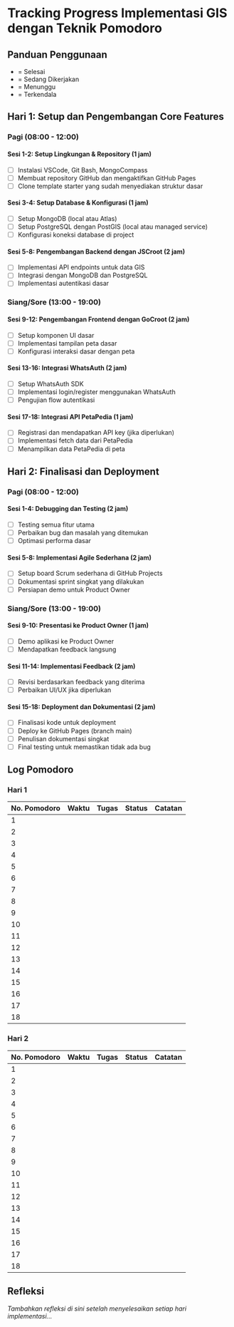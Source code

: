 
# Tracking Progress Implementasi GIS dengan Teknik Pomodoro

## Panduan Penggunaan
- = Selesai
- = Sedang Dikerjakan
- = Menunggu
- = Terkendala

## Hari 1: Setup dan Pengembangan Core Features

### Pagi (08:00 - 12:00)

#### Sesi 1-2: Setup Lingkungan & Repository (1 jam)
- [ ] Instalasi VSCode, Git Bash, MongoCompass
- [ ] Membuat repository GitHub dan mengaktifkan GitHub Pages
- [ ] Clone template starter yang sudah menyediakan struktur dasar

#### Sesi 3-4: Setup Database & Konfigurasi (1 jam)
- [ ] Setup MongoDB (local atau Atlas)
- [ ] Setup PostgreSQL dengan PostGIS (local atau managed service)
- [ ] Konfigurasi koneksi database di project

#### Sesi 5-8: Pengembangan Backend dengan JSCroot (2 jam)
- [ ] Implementasi API endpoints untuk data GIS
- [ ] Integrasi dengan MongoDB dan PostgreSQL
- [ ] Implementasi autentikasi dasar

### Siang/Sore (13:00 - 19:00)

#### Sesi 9-12: Pengembangan Frontend dengan GoCroot (2 jam)
- [ ] Setup komponen UI dasar
- [ ] Implementasi tampilan peta dasar
- [ ] Konfigurasi interaksi dasar dengan peta

#### Sesi 13-16: Integrasi WhatsAuth (2 jam)
- [ ] Setup WhatsAuth SDK
- [ ] Implementasi login/register menggunakan WhatsAuth
- [ ] Pengujian flow autentikasi

#### Sesi 17-18: Integrasi API PetaPedia (1 jam)
- [ ] Registrasi dan mendapatkan API key (jika diperlukan)
- [ ] Implementasi fetch data dari PetaPedia
- [ ] Menampilkan data PetaPedia di peta

## Hari 2: Finalisasi dan Deployment

### Pagi (08:00 - 12:00)

#### Sesi 1-4: Debugging dan Testing (2 jam)
- [ ] Testing semua fitur utama
- [ ] Perbaikan bug dan masalah yang ditemukan
- [ ] Optimasi performa dasar

#### Sesi 5-8: Implementasi Agile Sederhana (2 jam)
- [ ] Setup board Scrum sederhana di GitHub Projects
- [ ] Dokumentasi sprint singkat yang dilakukan
- [ ] Persiapan demo untuk Product Owner

### Siang/Sore (13:00 - 19:00)

#### Sesi 9-10: Presentasi ke Product Owner (1 jam)
- [ ] Demo aplikasi ke Product Owner
- [ ] Mendapatkan feedback langsung

#### Sesi 11-14: Implementasi Feedback (2 jam)
- [ ] Revisi berdasarkan feedback yang diterima
- [ ] Perbaikan UI/UX jika diperlukan

#### Sesi 15-18: Deployment dan Dokumentasi (2 jam)
- [ ] Finalisasi kode untuk deployment
- [ ] Deploy ke GitHub Pages (branch main)
- [ ] Penulisan dokumentasi singkat
- [ ] Final testing untuk memastikan tidak ada bug

## Log Pomodoro

### Hari 1
| No. Pomodoro | Waktu | Tugas | Status | Catatan |
|--------------|-------|-------|--------|---------|
| 1 | | | | |
| 2 | | | | |
| 3 | | | | |
| 4 | | | | |
| 5 | | | | |
| 6 | | | | |
| 7 | | | | |
| 8 | | | | |
| 9 | | | | |
| 10 | | | | |
| 11 | | | | |
| 12 | | | | |
| 13 | | | | |
| 14 | | | | |
| 15 | | | | |
| 16 | | | | |
| 17 | | | | |
| 18 | | | | |

### Hari 2
| No. Pomodoro | Waktu | Tugas | Status | Catatan |
|--------------|-------|-------|--------|---------|
| 1 | | | | |
| 2 | | | | |
| 3 | | | | |
| 4 | | | | |
| 5 | | | | |
| 6 | | | | |
| 7 | | | | |
| 8 | | | | |
| 9 | | | | |
| 10 | | | | |
| 11 | | | | |
| 12 | | | | |
| 13 | | | | |
| 14 | | | | |
| 15 | | | | |
| 16 | | | | |
| 17 | | | | |
| 18 | | | | |

## Refleksi
*Tambahkan refleksi di sini setelah menyelesaikan setiap hari implementasi...*